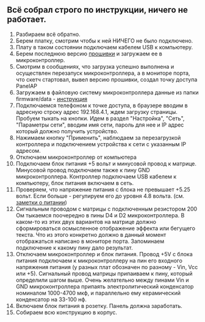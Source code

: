 ## Всё собрал строго по инструкции, ничего не работает.

1. Разбираем всё обратно.
2. Берем платку, смотрим чтобы к ней НИЧЕГО не было подключено.
3. Плату в таком состоянии подключаем кабелем USB к компьютеру.
4. Берем последнюю версию [прошивки](https://github.com/vvip-68/LedPanelWiFi/) и загружаем ее в микроконтроллер.
5. Смотрим в сообщениях, что загрузка успешно выполнена и осуществлен перезапуск микроконтроллера, а в мониторе порта, что скетч стартовал, вывел версию прошивки, создал точку доступа PanelAP
6. Загружаем в файловую систему микроконтроллера данные из папки firmware/data - [инструкция](https://github.com/vvip-68/LedPanelWiFi/wiki/Загрузка-данных-в-файловую-систему-МК) 
7. Подключаемся телефоном к точке доступа, в браузере вводим в адресную строку адрес 192.168.4.1, ждем загрузку страницы. Пробуем тыкать на кнопки. Идем в раздел "Настройка", "Сеть", "Параметры сети", вводим имя сети, пароль для нее и IP адрес который должно получить устройство. 
8. Нажимаем кнопку "Применить", наблюдаем за перезагрузкой контроллера и подключением устройства к сети с указанным IP адресом.
9. Отключаем микроконтроллер от компьютера
10. Подключаем блок питания +5 вольт и минусовой провод к матрице. Минусовой провод подключаем также к пину GND микроконтроллера.
Контроллер подключаем USB кабелем к компьютеру, блок питания включаем в сеть.
11. Проверяем, что напряжение питания с блока не превышает +5.25 вольт. Если больше - регулируем его до уровня 4.8 вольта. (см. [заметки о питании](https://github.com/vvip-68/LedPanelWiFi/wiki/Заметки-о-питании))
12. Сигнальным проводом с матрицы с подключенным резистором 200 Ом тыкаемся поочередно в пины D4 и D2 микроконтроллера. В каком-то из этих двух вариантов на матрице должно сформироваться осмысленное отображение эффекта или бегущего текста. Что из этого конкретно должно в данный момент отображаться написано в мониторе порта. Запоминаем подключение к какому пину дало результат.
13. Отключаем микроконтроллер и блок питания. Провод +5V с блока питания подключаем к микроконтроллеру на пин его входного напряжения питания (у разных плат обозначен по разному - Vin, Vcc или +5). Сигнальный провод матрицы припаиваем к пину, который определили шагом выше. Очень желательно между пинами Vin и GND микроконтроллера припаять электролитический конденсатор номиналом 1000-4700 мкф, и параллельно ему керамический конденсатор на 33-100 нф.
14. Включаем блок питания в розетку. Панель должна заработать.
15. Собираем всю конструкцию в корпус. 

